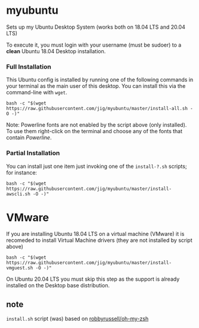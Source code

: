 # myubuntu

Sets up my Ubuntu Desktop System (works both on 18.04 LTS and 20.04 LTS)

To execute it, you must login with your username (must be sudoer) to a **clean** Ubuntu 18.04 Desktop installation.

### Full Installation

This Ubuntu config is installed by running one of the following commands in your terminal as the main user of this desktop. 
You can install this via the command-line with `wget`. 

```shell
bash -c "$(wget https://raw.githubusercontent.com/jig/myubuntu/master/install-all.sh -O -)"
```

Note: Powerline fonts are not enabled by the script above (only installed). To use them right-click on the terminal and choose
any of the fonts that contain *Powerline*.

### Partial Installation

You can install just one item just invoking one of the `install-?.sh` scripts; for instance:

```shell
bash -c "$(wget https://raw.githubusercontent.com/jig/myubuntu/master/install-awscli.sh -O -)"
```

# VMware

If you are installing Ubuntu 18.04 LTS on a virtual machine (VMware) it is recomeded to install Virtual Machine drivers (they are not installed by script above)

```shell
bash -c "$(wget https://raw.githubusercontent.com/jig/myubuntu/master/install-vmguest.sh -O -)"
```

On Ubuntu 20.04 LTS you must skip this step as the support is already installed on the Desktop base distribution.

## note

`install.sh` script (was) based on [robbyrussell/oh-my-zsh](https://github.com/robbyrussell/oh-my-zsh)
